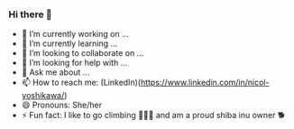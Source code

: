 ### Hi there 👋

- 🔭 I’m currently working on ...
- 🌱 I’m currently learning ...
- 👯 I’m looking to collaborate on ...
- 🤔 I’m looking for help with ...
- 💬 Ask me about ...
- 📫 How to reach me: (LinkedIn)(https://www.linkedin.com/in/nicol-yoshikawa/)
- 😄 Pronouns: She/her
- ⚡ Fun fact: I like to go climbing 🧗🏻‍♀️ and am a proud shiba inu owner 🐕
